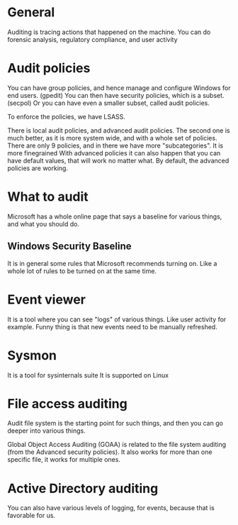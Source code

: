 # General
Auditing is tracing actions that happened on the machine.
You can do forensic analysis, regulatory compliance, and user activity
# Audit policies
You can have group policies, and hence manage and configure Windows for end users. (gpedit)
You can then have security policies, which is a subset. (secpol)
Or you can have even a smaller subset, called audit policies.

To enforce the policies, we have LSASS.

 There is local audit policies, and advanced audit policies.
 The second one is much better, as it is more system wide, and with a whole set of policies. There are only 9 policies, and in there we have more "subcategories". It is more finegrained
 With advanced policies it can also happen that you can have default values, that will work no matter what. By default, the advanced policies are working.

# What to audit
Microsoft has a whole online page that says a baseline for various things, and what you should do.
## Windows Security Baseline
It is in general some rules that Microsoft recommends turning on. Like a whole lot of rules to be turned on at the same time.
# Event viewer
It is a tool where you can see "logs" of various things. Like user activity for example.
Funny thing is that new events need to be manually refreshed.
# Sysmon
It is a tool for sysinternals suite
It is supported on Linux
# File access auditing
Audit file system is the starting point for such things, and then you can go deeper into various things.

Global Object Access Auditing (GOAA) is related to the file system auditing (from the Advanced security policies). It also works for more than one specific file, it works for multiple ones.
# Active Directory auditing
You can also have various levels of logging, for events, because that is favorable for us.

